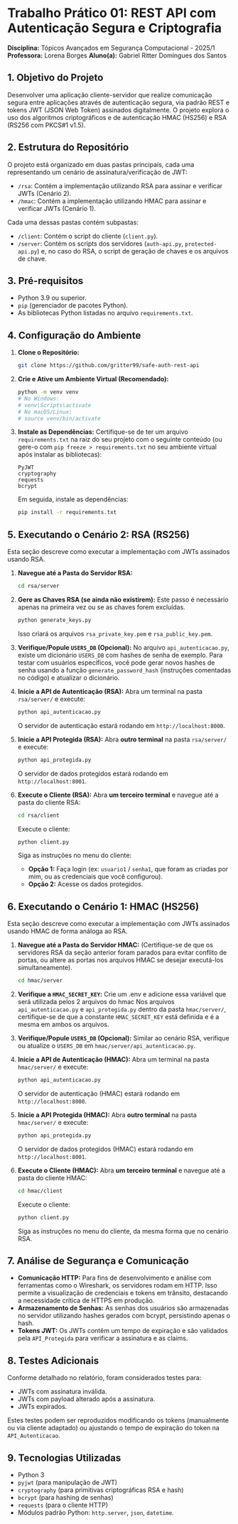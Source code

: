 # Trabalho Prático 01: REST API com Autenticação Segura e Criptografia

**Disciplina:** Tópicos Avançados em Segurança Computacional - 2025/1
**Professora:** Lorena Borges
**Aluno(a):** Gabriel Ritter Domingues dos Santos

## 1. Objetivo do Projeto

Desenvolver uma aplicação cliente-servidor que realize comunicação segura entre aplicações através de autenticação segura, via padrão REST e tokens JWT (JSON Web Token) assinados digitalmente. O projeto explora o uso dos algoritmos criptográficos e de autenticação HMAC (HS256) e RSA (RS256 com PKCS#1 v1.5).

## 2. Estrutura do Repositório

O projeto está organizado em duas pastas principais, cada uma representando um cenário de assinatura/verificação de JWT:

* `/rsa`: Contém a implementação utilizando RSA para assinar e verificar JWTs (Cenário 2).
* `/hmac`: Contém a implementação utilizando HMAC para assinar e verificar JWTs (Cenário 1).

Cada uma dessas pastas contém subpastas:
* `/client`: Contém o script do cliente (`client.py`).
* `/server`: Contém os scripts dos servidores (`auth-api.py`, `protected-api.py`) e, no caso do RSA, o script de geração de chaves e os arquivos de chave.

## 3. Pré-requisitos

* Python 3.9 ou superior.
* `pip` (gerenciador de pacotes Python).
* As bibliotecas Python listadas no arquivo `requirements.txt`.

## 4. Configuração do Ambiente

1.  **Clone o Repositório:**
    ```bash
    git clone https://github.com/gritter99/safe-auth-rest-api
    ```

2.  **Crie e Ative um Ambiente Virtual (Recomendado):**
    ```bash
    python -m venv venv
    # No Windows:
    # venv\Scripts\activate
    # No macOS/Linux:
    # source venv/bin/activate
    ```

3.  **Instale as Dependências:**
    Certifique-se de ter um arquivo `requirements.txt` na raiz do seu projeto com o seguinte conteúdo (ou gere-o com `pip freeze > requirements.txt` no seu ambiente virtual após instalar as bibliotecas):
    ```
    PyJWT
    cryptography
    requests
    bcrypt
    ```
    Em seguida, instale as dependências:
    ```bash
    pip install -r requirements.txt
    ```

## 5. Executando o Cenário 2: RSA (RS256)

Esta seção descreve como executar a implementação com JWTs assinados usando RSA.

1.  **Navegue até a Pasta do Servidor RSA:**
    ```bash
    cd rsa/server
    ```

2.  **Gere as Chaves RSA (se ainda não existirem):**
    Este passo é necessário apenas na primeira vez ou se as chaves forem excluídas.
    ```bash
    python generate_keys.py
    ```
    Isso criará os arquivos `rsa_private_key.pem` e `rsa_public_key.pem`.

3.  **Verifique/Popule `USERS_DB` (Opcional):**
    No arquivo `api_autenticacao.py`, existe um dicionário `USERS_DB` com hashes de senha de exemplo. Para testar com usuários específicos, você pode gerar novos hashes de senha usando a função `generate_password_hash` (instruções comentadas no código) e atualizar o dicionário.

4.  **Inicie a API de Autenticação (RSA):**
    Abra um terminal na pasta `rsa/server/` e execute:
    ```bash
    python api_autenticacao.py
    ```
    O servidor de autenticação estará rodando em `http://localhost:8000`.

5.  **Inicie a API Protegida (RSA):**
    Abra **outro terminal** na pasta `rsa/server/` e execute:
    ```bash
    python api_protegida.py
    ```
    O servidor de dados protegidos estará rodando em `http://localhost:8001`.

6.  **Execute o Cliente (RSA):**
    Abra **um terceiro terminal** e navegue até a pasta do cliente RSA:
    ```bash
    cd rsa/client
    ```
    Execute o cliente:
    ```bash
    python client.py
    ```
    Siga as instruções no menu do cliente:
    * **Opção 1:** Faça login (ex: `usuario1` / `senha1`, que foram as criadas por mim, ou as credenciais que você configurou).
    * **Opção 2:** Acesse os dados protegidos.

## 6. Executando o Cenário 1: HMAC (HS256)

Esta seção descreve como executar a implementação com JWTs assinados usando HMAC de forma análoga ao RSA.

1.  **Navegue até a Pasta do Servidor HMAC:**
    (Certifique-se de que os servidores RSA da seção anterior foram parados para evitar conflito de portas, ou altere as portas nos arquivos HMAC se desejar executá-los simultaneamente).
    ```bash
    cd hmac/server
    ```

2.  **Verifique a `HMAC_SECRET_KEY`:**
    Crie um .env e adicione essa variável que será utilizada pelos 2 arquivos do hmac
    Nos arquivos `api_autenticacao.py` e `api_protegida.py` dentro da pasta `hmac/server/`, certifique-se de que a constante `HMAC_SECRET_KEY` está definida e é a mesma em ambos os arquivos.

3.  **Verifique/Popule `USERS_DB` (Opcional):**
    Similar ao cenário RSA, verifique ou atualize o `USERS_DB` em `hmac/server/api_autenticacao.py`.

4.  **Inicie a API de Autenticação (HMAC):**
    Abra um terminal na pasta `hmac/server/` e execute:
    ```bash
    python api_autenticacao.py
    ```
    O servidor de autenticação (HMAC) estará rodando em `http://localhost:8000`.

5.  **Inicie a API Protegida (HMAC):**
    Abra **outro terminal** na pasta `hmac/server/` e execute:
    ```bash
    python api_protegida.py
    ```
    O servidor de dados protegidos (HMAC) estará rodando em `http://localhost:8001`.

6.  **Execute o Cliente (HMAC):**
    Abra **um terceiro terminal** e navegue até a pasta do cliente HMAC:
    ```bash
    cd hmac/client 
    ```
    Execute o cliente:
    ```bash
    python client.py
    ```
    Siga as instruções no menu do cliente, da mesma forma que no cenário RSA.

## 7. Análise de Segurança e Comunicação

* **Comunicação HTTP:** Para fins de desenvolvimento e análise com ferramentas como o Wireshark, os servidores rodam em HTTP. Isso permite a visualização de credenciais e tokens em trânsito, destacando a necessidade crítica de HTTPS em produção.
* **Armazenamento de Senhas:** As senhas dos usuários são armazenadas no servidor utilizando hashes gerados com bcrypt, persistindo apenas o hash.
* **Tokens JWT:** Os JWTs contêm um tempo de expiração e são validados pela `API_Protegida` para verificar a assinatura e as claims.

## 8. Testes Adicionais

Conforme detalhado no relatório, foram considerados testes para:
* JWTs com assinatura inválida.
* JWTs com payload alterado após a assinatura.
* JWTs expirados.

Estes testes podem ser reproduzidos modificando os tokens (manualmente ou via cliente adaptado) ou ajustando o tempo de expiração do token na `API_Autenticacao`.

## 9. Tecnologias Utilizadas

* Python 3
* `pyjwt` (para manipulação de JWT)
* `cryptography` (para primitivas criptográficas RSA e hash)
* `bcrypt` (para hashing de senhas)
* `requests` (para o cliente HTTP)
* Módulos padrão Python: `http.server`, `json`, `datetime`.